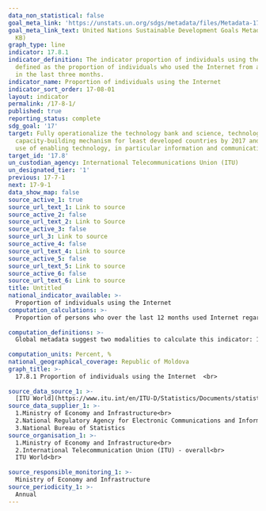 ```yaml
---
data_non_statistical: false
goal_meta_link: 'https://unstats.un.org/sdgs/metadata/files/Metadata-17-08-01.pdf '
goal_meta_link_text: United Nations Sustainable Development Goals Metadata (PDF 469
  KB)
graph_type: line
indicator: 17.8.1
indicator_definition: The indicator proportion of individuals using the Internet is
  defined as the proportion of individuals who used the Internet from any location
  in the last three months.
indicator_name: Proportion of individuals using the Internet
indicator_sort_order: 17-08-01
layout: indicator
permalink: /17-8-1/
published: true
reporting_status: complete
sdg_goal: '17'
target: Fully operationalize the technology bank and science, technology and innovation
  capacity-building mechanism for least developed countries by 2017 and enhance the
  use of enabling technology, in particular information and communications technology
target_id: '17.8'
un_custodian_agency: International Telecommunications Union (ITU)
un_designated_tier: '1'
previous: 17-7-1
next: 17-9-1
data_show_map: false
source_active_1: true
source_url_text_1: Link to source
source_active_2: false
source_url_text_2: Link to Source
source_active_3: false
source_url_3: Link to source
source_active_4: false
source_url_text_4: Link to source
source_active_5: false
source_url_text_5: Link to source
source_active_6: false
source_url_text_6: Link to source
title: Untitled
national_indicator_available: >-
  Proportion of individuals using the Internet
computation_calculations: >-
  Proportion of persons who over the last 12 months used Internet regardless of the place where they were.<br> 
  
computation_definitions: >-
  Global metadata suggest two modalities to calculate this indicator: 1) based on household surveys, for countries what carry them out with constant periodicity, and  2) for countries which to no carry out constantly these surveys, this indicator is estimated by ITU Word, using different data sources available at the national level. For Moldova, the values of this indicator are estimated annually by ITU World and are available for 2000 -2017. The estimates are made using the national sources of data which vary from one year to another, such as MTIC, ANRCETI, e-Governance study carried out in 2016 by CBS-Axa "Perception, assimilation and support by population of e-Transformation of Governance in the Republic of Moldova” and NBS.<br> 
  
computation_units: Percent, %
national_geographical_coverage: Republic of Moldova
graph_title: >-
  17.8.1 Proportion of individuals using the Internet  <br> 
  
source_data_source_1: >-
  [ITU World](https://www.itu.int/en/ITU-D/Statistics/Documents/statistics/2019/Individuals_Internet_2000-2018_Jun2019.xls)
source_data_supplier_1: >-
  1.Ministry of Economy and Infrastructure<br> 
  2.National Regulatory Agency for Electronic Communications and Information Technology<br> 
  3.National Bureau of Statistics
source_organisation_1: >-
  1.Ministry of Economy and Infrastructure<br> 
  2.International Telecommunication Union (ITU) - overall<br> 
  ITU World<br> 
  
source_responsible_monitoring_1: >-
  Ministry of Economy and Infrastructure
source_periodicity_1: >-
  Annual
---
```

